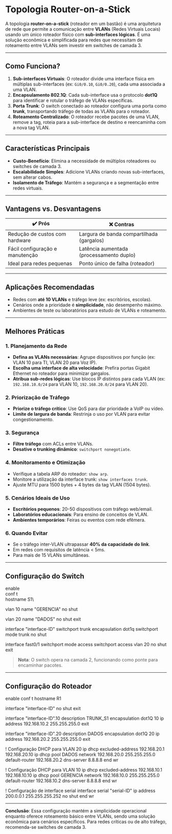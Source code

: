 # Topologia Router-on-a-Stick

A topologia **router-on-a-stick** (roteador em um bastão) é uma arquitetura de rede que permite a comunicação entre **VLANs** (Redes Virtuais Locais) usando um único roteador físico com **sub-interfaces lógicas**. É uma solução econômica e simplificada para redes que necessitam de roteamento entre VLANs sem investir em switches de camada 3.

---

## Como Funciona?  
1. **Sub-interfaces Virtuais**: O roteador divide uma interface física em múltiplas sub-interfaces (ex: `Gi0/0.10`, `Gi0/0.20`), cada uma associada a uma VLAN.  
2. **Encapsulamento 802.1Q**: Cada sub-interface usa o protocolo **dot1Q** para identificar e rotular o tráfego de VLANs específicas.  
3. **Porta Trunk**: O switch conectado ao roteador configura uma porta como **trunk**, transportando tráfego de todas as VLANs para o roteador.  
4. **Roteamento Centralizado**: O roteador recebe pacotes de uma VLAN, remove a tag, roteia para a sub-interface de destino e reencaminha com a nova tag VLAN.  

---

## Características Principais  
- **Custo-Benefício**: Elimina a necessidade de múltiplos roteadores ou switches de camada 3.  
- **Escalabilidade Simples**: Adicione VLANs criando novas sub-interfaces, sem alterar cabos.  
- **Isolamento de Tráfego**: Mantém a segurança e a segmentação entre redes virtuais.  

---

## Vantagens vs. Desvantagens  
| **✔️ Prós**                     | **❌ Contras**                             |
| ------------------------------- | ----------------------------------------- |
| Redução de custos com hardware  | Largura de banda compartilhada (gargalos) |
| Fácil configuração e manutenção | Latência aumentada (processamento duplo)  |
| Ideal para redes pequenas       | Ponto único de falha (roteador)           |

---

## Aplicações Recomendadas  
- Redes com **até 10 VLANs** e tráfego leve (ex: escritórios, escolas).  
- Cenários onde a prioridade é **simplicidade**, não desempenho máximo.  
- Ambientes de teste ou laboratórios para estudo de VLANs e roteamento.  

---

## Melhores Práticas  

### 1. Planejamento da Rede
- **Defina as VLANs necessárias**: Agrupe dispositivos por função (ex: VLAN 10 para TI, VLAN 20 para Voz IP).  
- **Escolha uma interface de alta velocidade**: Prefira portas Gigabit Ethernet no roteador para minimizar gargalos.  
- **Atribua sub-redes lógicas**: Use blocos IP distintos para cada VLAN (ex: `192.168.10.0/24` para VLAN 10, `192.168.20.0/24` para VLAN 20).  

### 2. Priorização de Tráfego
- **Priorize o tráfego crítico**: Use QoS para dar prioridade a VoIP ou vídeo.  
- **Limite de largura de banda**: Restrinja o uso por VLAN para evitar congestionamento.  

### 3. Segurança
- **Filtre tráfego** com ACLs entre VLANs.  
- **Desative o trunking dinâmico**: `switchport nonegotiate`.  

### 4. Monitoramento e Otimização
- Verifique a tabela ARP do roteador: `show arp`.  
- Monitore a utilização da interface trunk: `show interfaces trunk`.  
- Ajuste MTU para 1500 bytes + 4 bytes da tag VLAN (1504 bytes).  

### 5. Cenários Ideais de Uso
- **Escritórios pequenos**: 20-50 dispositivos com tráfego web/email.  
- **Laboratórios educacionais**: Para ensino de conceitos de VLAN.  
- **Ambientes temporários**: Feiras ou eventos com rede efêmera.  

### 6. Quando Evitar
- Se o tráfego inter-VLAN ultrapassar **40% da capacidade do link**.  
- Em redes com requisitos de latência < 5ms.  
- Para mais de 15 VLANs simultâneas.  

---

## Configuração do Switch  

enable\
conf t\
hostname S1\

vlan 10
name "GERENCIA"
no shut

vlan 20
name "DADOS"
no shut
exit

interface "interface-ID"
switchport trunk encapsulation dot1q
switchport mode trunk
no shut

interface fast0/1
switchport mode access
switchport access vlan 20
no shut
exit

> **Nota**: O switch opera na camada 2, funcionando como ponte para encaminhar pacotes.

---

## Configuração do Roteador  

enable
conf t
hostname R1

interface "interface-ID"
no shut
exit

interface "interface-ID".10
description TRUNK_S1
encapsulation dot1Q 10
ip address 192.168.10.2 255.255.255.0
exit

interface "interface-ID".20
description DADOS
encapsulation dot1Q 20
ip address 192.168.20.2 255.255.255.0
exit

! Configuração DHCP para VLAN 20
ip dhcp excluded-address 192.168.20.1 192.168.20.10
ip dhcp pool DADOS
network 192.168.20.0 255.255.255.0
default-router 192.168.20.2
dns-server 8.8.8.8
end
wr

! Configuração DHCP para VLAN 10
ip dhcp excluded-address 192.168.10.1 192.168.10.10
ip dhcp pool GERENCIA
network 192.168.10.0 255.255.255.0
default-router 192.168.10.2
dns-server 8.8.8.8
end
wr

! Configuração de interface serial
interface serial "serial-ID"
ip address 200.0.0.1 255.255.255.252
no shut
end
wr

---

**Conclusão**: Essa configuração mantém a simplicidade operacional enquanto oferece roteamento básico entre VLANs, sendo uma solução econômica para cenários específicos. Para redes críticas ou de alto tráfego, recomenda-se switches de camada 3.
